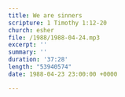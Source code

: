 ```yaml
---
title: We are sinners
scripture: 1 Timothy 1:12-20
church: esher
file: /1988/1988-04-24.mp3
excerpt: ''
summary: ''
duration: '37:28'
length: "53940574"
date: 1988-04-23 23:00:00 +0000

---
```

